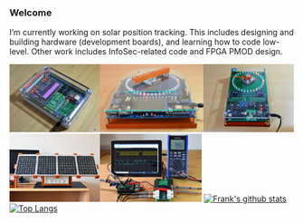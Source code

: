 ### Welcome

I’m currently working on solar position tracking. This includes designing and building hardware (development boards), and learning how to code low-level. Other work includes InfoSec-related code and FPGA PMOD design.

<a href="https://github.com/fm4dd/picon-one-hw"><img src="https://github.com/fm4dd/picon-one-hw/blob/master/images/picon-one-top-angle-v10a.jpg" height="120px"></a><a href="https://github.com/fm4dd/suntracker2-r4"><img src="https://github.com/fm4dd/suntracker2-r4/blob/master/img/s2r4%20device%2001.jpg" height="120px"></a><a href="https://github.com/fm4dd/suntracker2-r3"><img src="https://github.com/fm4dd/suntracker2-r3/blob/master/img/DSC_3030.png" height="120px"></a><a href="https://github.com/fm4dd/pi-solar"><img src="https://github.com/fm4dd/pi-solar/blob/master/images/pi-solar%20assembly10.png" height="120px"></a><a href="https://github.com/fm4dd/pmod2rpi"><img src="https://github.com/fm4dd/pmod2rpi/blob/master/images/pmod2rpi-osc-v10.png" height="120px"></a>
[![Frank's github stats](https://github-readme-stats.vercel.app/api?username=fm4dd&show_icons=true)](https://github.com/anuraghazra/github-readme-stats)[![Top Langs](https://github-readme-stats.vercel.app/api/top-langs/?username=fm4dd&layout=compact)](https://github.com/anuraghazra/github-readme-stats)
